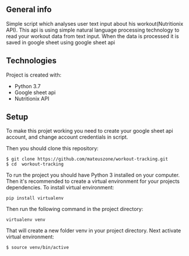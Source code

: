 ## General info
Simple script which analyses user text input about his workout(Nutritionix API). This api is using simple natural language processing technology to read your workout data from text input. When the data is processed it is saved in google sheet using google sheet api

## Technologies
Project is created with:
* Python 3.7
* Google sheet api
* Nutritionix API

## Setup
To make this projet working you need to create your google sheet api account, and change account credentials in script.

Then you should clone this repository:

```
$ git clone https://github.com/mateuszone/workout-tracking.git
$ cd  workout-tracking
```

To run the project you should have Python 3 installed on your computer. Then it's recommended to create a virtual environment for your projects dependencies. To install virtual environment:


```
pip install virtualenv
```

Then run the following command in the project directory:

```
virtualenv venv
```

That will create a new folder venv in your project directory. Next activate virtual environment:

```
$ source venv/bin/active
```
